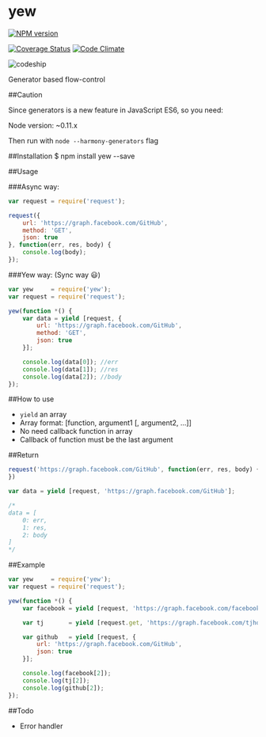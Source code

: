 yew
===

[![NPM version](https://badge.fury.io/js/yew.png)](http://badge.fury.io/js/yew)

[![Coverage Status](https://coveralls.io/repos/ddo/yew/badge.png?branch=master)](https://coveralls.io/r/ddo/yew?branch=master)
[![Code Climate](https://codeclimate.com/github/ddo/yew.png)](https://codeclimate.com/github/ddo/yew)

![codeship](https://www.codeship.io/projects/653260a0-963c-0131-9e13-4647d55f964d/status)

Generator based flow-control

##Caution

Since generators is a new feature in JavaScript ES6, so you need:

Node version: ~0.11.x

Then run with ``node --harmony-generators`` flag

##Installation
    $ npm install yew --save

##Usage

###Async way:
```js
var request = require('request');

request({
    url: 'https://graph.facebook.com/GitHub',
    method: 'GET',
    json: true
}, function(err, res, body) {
    console.log(body);
});
```

###Yew way: (Sync way :smiley:)
```js
var yew     = require('yew');
var request = require('request');

yew(function *() {
    var data = yield [request, {
        url: 'https://graph.facebook.com/GitHub',
        method: 'GET',
        json: true
    }];

    console.log(data[0]); //err
    console.log(data[1]); //res
    console.log(data[2]); //body
});
```

##How to use

* ``yield`` an array
* Array format: [function, argument1 [, argument2, ...]]
* No need callback function in array
* Callback of function must be the last argument

##Return

```js
request('https://graph.facebook.com/GitHub', function(err, res, body) {
})
```

```js
var data = yield [request, 'https://graph.facebook.com/GitHub'];

/*
data = [
    0: err,
    1: res,
    2: body
]
*/
```

##Example
```js
var yew     = require('yew');
var request = require('request');

yew(function *() {
    var facebook = yield [request, 'https://graph.facebook.com/facebook'];

    var tj       = yield [request.get, 'https://graph.facebook.com/tjholowaychuk'];

    var github   = yield [request, {
        url: 'https://graph.facebook.com/GitHub',
        json: true
    }];

    console.log(facebook[2]);
    console.log(tj[2]);
    console.log(github[2]);
});
```
##Todo

* Error handler
